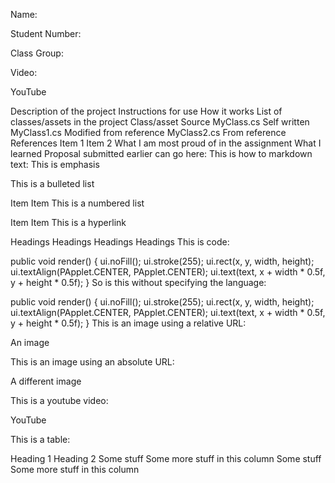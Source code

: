 Name:

Student Number:

Class Group:

Video:

YouTube

Description of the project
Instructions for use
How it works
List of classes/assets in the project
Class/asset	Source
MyClass.cs	Self written
MyClass1.cs	Modified from reference
MyClass2.cs	From reference
References
Item 1
Item 2
What I am most proud of in the assignment
What I learned
Proposal submitted earlier can go here:
This is how to markdown text:
This is emphasis

This is a bulleted list

Item
Item
This is a numbered list

Item
Item
This is a hyperlink

Headings
Headings
Headings
Headings
This is code:

public void render()
{
	ui.noFill();
	ui.stroke(255);
	ui.rect(x, y, width, height);
	ui.textAlign(PApplet.CENTER, PApplet.CENTER);
	ui.text(text, x + width * 0.5f, y + height * 0.5f);
}
So is this without specifying the language:

public void render()
{
	ui.noFill();
	ui.stroke(255);
	ui.rect(x, y, width, height);
	ui.textAlign(PApplet.CENTER, PApplet.CENTER);
	ui.text(text, x + width * 0.5f, y + height * 0.5f);
}
This is an image using a relative URL:

An image

This is an image using an absolute URL:

A different image

This is a youtube video:

YouTube

This is a table:

Heading 1	Heading 2
Some stuff	Some more stuff in this column
Some stuff	Some more stuff in this column
